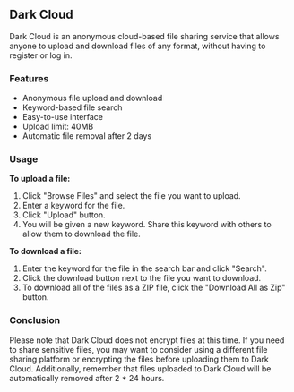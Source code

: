 ## Dark Cloud

Dark Cloud is an anonymous cloud-based file sharing service that allows anyone to upload and download files of any format, without having to register or log in.

### Features

* Anonymous file upload and download
* Keyword-based file search
* Easy-to-use interface
* Upload limit: 40MB
* Automatic file removal after 2 days

### Usage

**To upload a file:**

1. Click "Browse Files" and select the file you want to upload.
2. Enter a keyword for the file.
3. Click "Upload" button.
4. You will be given a new keyword. Share this keyword with others to allow them to download the file.

**To download a file:**

1. Enter the keyword for the file in the search bar and click "Search".
2. Click the download button next to the file you want to download.
3. To download all of the files as a ZIP file, click the "Download All as Zip" button.

### Conclusion

Please note that Dark Cloud does not encrypt files at this time. If you need to share sensitive files, you may want to consider using a different file sharing platform or encrypting the files before uploading them to Dark Cloud. Additionally, remember that files uploaded to Dark Cloud will be automatically removed after 2 * 24 hours.